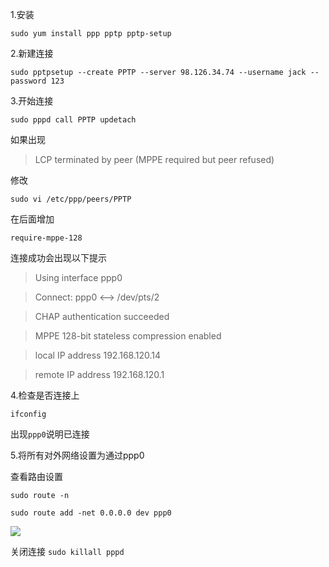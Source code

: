 1.安装

`sudo yum install ppp pptp pptp-setup`

2.新建连接

`sudo pptpsetup --create PPTP --server 98.126.34.74 --username jack --password 123`

3.开始连接

`sudo pppd call PPTP updetach`

如果出现

>LCP terminated by peer (MPPE required but peer refused)

修改

`sudo vi /etc/ppp/peers/PPTP`

在后面增加

`require-mppe-128`

连接成功会出现以下提示

>Using interface ppp0

>Connect: ppp0 <--> /dev/pts/2

>CHAP authentication succeeded

>MPPE 128-bit stateless compression enabled

>local  IP address 192.168.120.14

>remote IP address 192.168.120.1


4.检查是否连接上

`ifconfig`

出现`ppp0`说明已连接

5.将所有对外网络设置为通过ppp0

查看路由设置

`sudo route -n`

`sudo route add -net 0.0.0.0 dev ppp0`

![](http://7xqhly.com1.z0.glb.clouddn.com/Screenshot%20from%202016-04-08%2006:03:42.png)

关闭连接
`sudo killall pppd`




